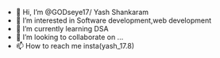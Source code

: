 - 👋 Hi, I’m @GODseye17/ Yash Shankaram
- 👀 I’m interested in Software development,web development
- 🌱 I’m currently learning DSA
- 💞️ I’m looking to collaborate on ...
- 📫 How to reach me insta(yash_17.8)

<!---
GODseye17/GODseye17 is a ✨ special ✨ repository because its `README.md` (this file) appears on your GitHub profile.
You can click the Preview link to take a look at your changes.
--->

